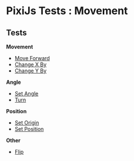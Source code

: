 # PixiJs Tests : Movement
## Tests
<b>Movement</b>
* [Move Forward](/PixiJs_Tests/Movement/MoveForward.html)
* [Change X By](/PixiJs_Tests/Movement/ChangeXBy.html)
* [Change Y By](/PixiJs_Tests/Movement/ChangeYBy.html)

<b>Angle</b>
* [Set Angle](/PixiJs_Tests/Movement/SetAngle.html)
* [Turn](/PixiJs_Tests/Movement/Turn.html)

<b>Position</b>
* [Set Origin](/PixiJs_Tests/Movement/SetOrigin.html)
* [Set Position](/PixiJs_Tests/Movement/SetPosition.html)

<b>Other</b>
* [Flip](/PixiJs_Tests/Movement/Flip.html)
